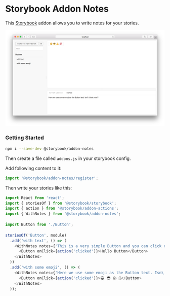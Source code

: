 # Storybook Addon Notes

This [Storybook](https://getstorybook.io) addon allows you to write notes for your stories.

![Storybook Addon Notes Demo](docs/demo.png)

### Getting Started

```sh
npm i --save-dev @storybook/addon-notes
```

Then create a file called `addons.js` in your storybook config.

Add following content to it:

```js
import '@storybook/addon-notes/register';
```

Then write your stories like this:

```js
import React from 'react';
import { storiesOf } from '@storybook/storybook';
import { action } from '@storybook/addon-actions';
import { WithNotes } from '@storybook/addon-notes';

import Button from './Button';

storiesOf('Button', module)
  .add('with text', () => (
    <WithNotes notes={'This is a very simple Button and you can click on it.'}>
      <Button onClick={action('clicked')}>Hello Button</Button>
    </WithNotes>
  ))
  .add('with some emoji', () => (
    <WithNotes notes={'Here we use some emoji as the Button text. Isn\'t it look nice?'}>
      <Button onClick={action('clicked')}>😀 😎 👍 💯</Button>
    </WithNotes>
  ));
```
